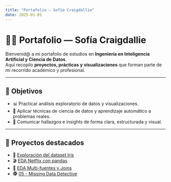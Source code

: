 ```yaml
---
title: "Portafolio — Sofía Craigdallie"
date: 2025-01-01
---
```


# 👩‍💻 Portafolio — Sofía Craigdallie  

Bienvenid@ a mi portafolio de estudios en **Ingeniería en Inteligencia Artificial y Ciencia de Datos**.  
Aquí recopilo **proyectos, prácticas y visualizaciones** que forman parte de mi recorrido académico y profesional.  

---

## 🎯 Objetivos

- 📊 Practicar análisis exploratorio de datos y visualizaciones.  
- 🤖 Aplicar técnicas de ciencia de datos y aprendizaje automático a problemas reales.  
- 📝 Comunicar hallazgos e insights de forma clara, estructurada y visual.  

---

## 🌟 Proyectos destacados

- 🌸 [Exploración del dataset Iris](portfolio/01-exploracion-iris.md)  
- 🎬 [EDA Netflix con pandas](portfolio/03-eda-netflix.md)   
- 🔗 [EDA Multi-fuentes y Joins](portfolio/04-eda-multifuentesyjoins.md)  
- 🕵️ [05 - Missing Data Detective](05-missing-data-detective.md)